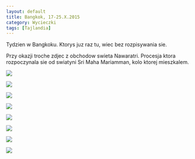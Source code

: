 ```yaml
---
layout: default
title: Bangkok, 17-25.X.2015
category: Wycieczki
tags: [Tajlandia]
---
```


Tydzien w Bangkoku. Ktorys juz raz tu, wiec bez rozpisywania sie. 

Przy okazji troche zdjec z obchodow swieta Nawaratri. Procesja ktora rozpoczynala sie od swiatyni Sri Maha Mariamman, 
kolo ktorej mieszkalem.

![](https://lh3.googleusercontent.com/BZQnyF1QaMbT7Frn2VD0F3ez_EK_9svEHlVeB4FhAiR38NkI5imlxB6fyCpuQ6lgcEf3TlL8pPSCNcAf1b_PrtEFl5J71Prf593BIVBFzkWGSB4jEVPQrbrx6aeHDzkBF-HoolCIf74ocpbHtAetYxf82JuPjRWtYW0njUQUZYmxpfPasG6jvVbDODpLxMDDf7i09cN1UP-M1jcrK-JXParGxDEA8ahgeAgbWgpP4RQji_a6NoJuc0DfLkq-fJ0_QnnKvuwEh81l6Dm6irP67flH-7pYpfZqHz5GfYflv-qJYBgRDkcGu9BXROz1-USSYj2gCfNeLOOxGl7Ta3EOTVSP8LUAwn_mI8FIYPSH4mWVYXBKBcV-MZjkc1HfUaiXMuAYun8WThlN8nb-h08GhTyepBDPnNu_fnZ9dnz24whmUbd2DnpHUrA1bENDbBJ5aZ5ep_AilvCJk2fWxljtz4VSpoFe39q0WZQJtYAENH9IvRdHGAzB1XFz_UUnhBONU8_QE7S7pTHzNHfts-ZmkvP2Acu-5NDYnL-LKlSipQmT=w9999-9999-no)

![](https://lh3.googleusercontent.com/Lz7Xu8SJN6Oc34orOCuId3rQXQK7E3FubPL0zbO51tqxhOFR4pwK5C-6M8pwi6xsJ7pynjwgz056XCx7-y0glQkYAEydxsNSKPFLSqyu-sNuKZlxFaMhuc7QPneYrEXRhAbIrN841-qy6N2covTZBVcGaJ9GXEM6IbLEjRFnsPNHS5z1pYkq_76IrkpBjFctaOxK2NsPv8nWiRJ8x1X1uUJfWC58vo9ARGxwLIEEybYy04nkOQ5n2YcR0P9jP7BksMF1sa5cETA8i3U3uZ09dNxEaYq6KwUdiyM9PNnVRfcYj_PjY9jfvhtcaNx831I2eHVGu1fF1HHZ4wfuH9XFBNjVlZIvWrIpfqi-bkNzWmroqdlaN_97BurmbniNzTupJjU-BGuWW1491oBJ_QaTFulhA8Cxzax0eQlwkd5RB0ca7LiYXSZWH91XgGTb44VidY3s6MueoRaPl-YXGABC2f4MQpDoU6PmdVYJVwjyYT6aATfboHIsIUtPZnV9vuflnSf9mxiOyDFEpo-VdKhZTUvYrHFDBaCj-vBAfZl2JtNA=w9999-9999-no)

![](https://lh3.googleusercontent.com/jjYydtKcPiau_24gLFytBYyDb9ottnYsCQdvBN8dWTvDMN9mXv8-hEaBCT12JNH5HouPg6QR8doa1hNwGLqVw3qFm2hohichXZkwQCrz1ToPcbkziNpnK0oItLq1z-yjVy2Dpj4p1fhy3NLs6faVZprKYgZnLW5hQekR2CG1-UwFzOXH9n0Gya3gp1JtvDPf2pq7K5gBBfDDk_24TRD3uSLmIVeBcAdkXyJf66XC8u143jzlkp1jTG_IQE0kS5bDusCdv8808t1v_cWgmA1fLPWrFr8pBOWpBjLTo6n84zyJxtJVc3yCl0HOxADdUecJZKNvmBpOig7hFH1LN1Ifo84T8gJXWT7XA3Mt6y1QA4kwQX6GR_-qgS5hNKLjuD525ZdVAwUO5Z70spX4Wg6ZeaWPbHB3gvYhIyJ8IGTsZ_JwO0KHmJRx5hCBnf69vy0qC0RLAKVbjb-Gl_Jx-r_hKcbpEgNxqRCAXBDSjMmfaL4SaC_kL-0raKr1viPBwV7Fncoma8Lx_Dst0zuscpoAqf7JFUONgdpv0-RbXfWlxJSx=w9999-9999-no)

![](https://lh3.googleusercontent.com/zAH-EJGBJNbPKRc7H6W9IVrRRoF3fxdeb0EF_NTGNSjV0q16HXt-5iwxx1aWUQcZmDHz2jwlBzBw3hL6ZTDCUOzyROv5upxC2oXsOSOIHFmtio3UQDDCm_QMZ4bzzzO9PGBMPYxuw58Owu9IubkzJa9Dtxcg-S3opfEeVUvHMXLXPKMpG6UnQ1VtZdIvfJUhYz3lasTxOYDfHqonG2trZvOTk1k5PbBZHjF1aMlWVtmXxhoM3f1Cy_aM500f3EtAEGHkqQnnx32BDfMCLL1Lw996p1Yr6wfql5LU3xaww80OdQCsLuuBcJvvz7I8FYu5DITeboLwICEYIfAm4jwPFwKIr63FJVcCnrAk0RIk6NbmgT7qkYoceUbbv6CXkmFsSCp7a9O-vPGlT20OZtmE8-AZK6-tko9ZCaBJ1IsdlDLtbl_YuggAqgb2azd3mQLMz7YoG_e9UzP5Q12LiDIN98ngq8DGI_9lPI6soTL751Pfa4iUPNHROKopSHISoOR6mvfF1PfiGX2FQozqgxjM01JmKvx5vLDJD6U9GOIxwHCx=w9999-9999-no)

![](https://lh3.googleusercontent.com/X67Y1jKkBep5Nt6Bh00ifaHveUfvpwXq_Sh1QNuFIxyfruOSNS6zq1hCX7LktSYgd867YaiW-NxgQKkz7SdrAy3ciAvhQ3IUKY5jE7wP9ej-wlXcaViMzn8eNziWtSnr8wktERp1h30RdDRyF0aRIzTQSTSL1rnuhZKC8mN5_SXiQRVdz7IsAwIEDtjIa2IJjU4vsBZfAdv2_ZONnOcJcKKIPkCE7K5sI1mugSOPkYIXwcoldAejoPzqZYj51L3Q_IoHRxsSHL-vnOV0hLp1UI-lY1OuCOsupLa9p5WJZ4bNiB4qzqUM3wb4a2QJqLK8YpfTHraOW8KZcuqxl_rU5vHlO6qMjaNVUdRjtLpRuMqouiNhKkBlNZLQtMn70UZvMdRmgfkW16ByYiUx7sdWYKO4-Tdj6Bfj_8D4tSG_Gs4EKVy-Vz28IP9HWr1_DfeoZGshRm4z_UtkwY_ej51ZwT1BWlHP26RUTXSo4gJHmdBlqYwIq9hH8zu_fOKeaEb73iWN_bokM7lRBJ1x0ifYY_u6F4cY8jo7E2rEK1xP4FHx=w9999-9999-no)

![](https://lh3.googleusercontent.com/Cf75NnBCmwIvYO1m5A-ZLBq0Zzx0rDrrrRqPY_Egfj7PNiwAv1RRA1rPHgJsn9WStP2qngjLsLhkEdPExQbKA-qrIqnYYU5LyUaBs5Z40EJGJyzlKK6JRxwNW9rGy0lLQQDZFP0zQTvqX1FcuadKbNlVO28q6DsivSOYN4OsufIu-KH2HqcO3bedpph95Xk4V7WEZv-rDpcEs8D_5HPe1tPJt6B1TuCU79jvfnplqSBx5__DJqTq92gCDncE18xyzGkSb8Z9MDNqVG3Zh_17fQvZC8AL4kklHEHstxalwmIj_nm1zzUpD67x8p0VhfPZwoousW2Q91eDd2QvAgFPZGLzPSgjUTjktAVLNDEXgDfcH0NYNajysA2-sBpaEC723mKeVImY1lxfxi1bHXJU9GDTjYRb-mfiFNH_JnjjHXzi0t2CCpvlpZNqKJskPtk4f4GYu4FqqDn_TMni4YYALaVhsN1kCtez7j5ec2XJUgcMG3N0pNx_Hhc77fylECHLUyokACUMb9eJ16cCBGd4n90agOiiWpT0FCZ-10FQ8BMk=w9999-9999-no)

![](https://lh3.googleusercontent.com/9djGxxmdsqWdu8FtrfCMwRpu_LIRTcRnRhaFgUtZDNunUXHdGHxAeZCmSvpvkH2Eb3s0Ve1BbVc7D8Bz_DlIha-LL2tKIH0E8Q3H3xieQgtERARNorohOVTQDdYMeRBWkrZAZ9doc5z56H1j8oOsZysL-A-uoN9_fa8XKW-9cLX9sb20e-ZXv9chyQKunYLTYnLN0z5CuV2k-rQUzMd7gFxl97E6CUbomEot2XlF18MfAiBnOb6hXuUcmBxxpF_sj5I6mLdgKGkrBa9YM8gEa3LaIiNUSwK9WY-VfOXNpenENxpIzIvhrzn5tWhMl24PkSMuO5T_9nBjJTBpcj5TK497hkhgF23MywgL7EuYXQrjcyZ5_2vrWuqNMMg_5PFlu70JmgdITiUwnQywNWcrtm1q_erxMk4GZ-8LHJBs7cixAeAmDIWL2tOfHtqH9vCxHABRQ17Zg92UzXcCfImYybifLAZcd8ajdtNCsa7rokXqIA0NazZr87qgh6PoweiE0sfQJ7IvRvh2M_VqzD3Nxu15cQBfl1p8BJk61clUl1lH=w9999-9999-no)

![](https://lh3.googleusercontent.com/ueoQM8R_z-w2zPMaEHlpC1MNzg0bBwCyVw99FAVRvuJz7_7WD8ydByCJNwXKt9FllowiTP-EIBkwRI0D9H6YY7gMIviBZGyCNTkeZHde1W1xVDxf1O2CVoU8nrfAxxOD-JkL04oUePcb2xfkr_rr9GyvA9HM0qenivTIHC2iTZRbOR5BDLR5rlXjilEPqZfiYBcvMFGqSqd7s-oKRYHv-rS-6P-4Sry2OVNMa-SL5u04O4950uH0h3ZH-9d5vp1UXNyca26-iw9jPBsnpE8loP-Zt_YLvVp2JuxLoteVU0EfSI3SaVeZ6lSZOFeXCwq45-mqWthJ4EPkiR9K0MgOVPZVnhhowVBkJuFpByf-ke3dFPGNZ6b6eOW_O7LRgiErIWkxLxYP4p8DOSf_zgFJlElCzKNn__AVGhZSOY2pSx1Y9GxrlNRrAuE9ygzkGQScY5OpUhTQ6NaW_32OK3-zh2NVLS-l3YyZJhqRWD41R9dAgVQWJSV4GZ45UjygvKOwrvVhUqAeKTlpGE2sUb7PJjvhaNZQk2L4x5U-YvjrOTnY=w9999-9999-no)


